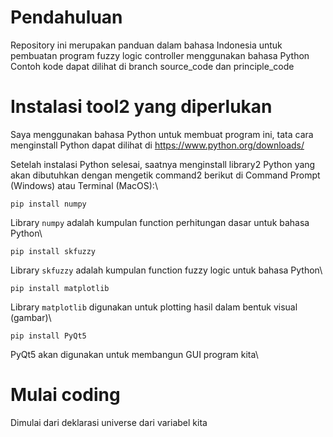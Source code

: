 # Pendahuluan
Repository ini merupakan panduan dalam bahasa Indonesia untuk pembuatan program fuzzy logic controller menggunakan bahasa Python\
Contoh kode dapat dilihat di branch source_code dan principle_code

# Instalasi tool2 yang diperlukan

Saya menggunakan bahasa Python untuk membuat program ini, tata cara menginstall Python dapat dilihat di
https://www.python.org/downloads/

Setelah instalasi Python selesai, saatnya menginstall library2 Python yang akan dibutuhkan dengan mengetik command2 berikut di Command Prompt (Windows) atau Terminal (MacOS):\
```
pip install numpy
```
Library `numpy` adalah kumpulan function perhitungan dasar untuk bahasa Python\
```
pip install skfuzzy
```
Library `skfuzzy` adalah kumpulan function fuzzy logic untuk bahasa Python\
```
pip install matplotlib
```
Library `matplotlib` digunakan untuk plotting hasil dalam bentuk visual (gambar)\
```
pip install PyQt5
```
PyQt5 akan digunakan untuk membangun GUI program kita\

# Mulai coding

Dimulai dari deklarasi universe dari variabel kita
